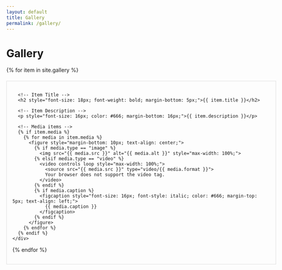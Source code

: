 ```yaml
---
layout: default
title: Gallery
permalink: /gallery/
---
```


<h1>Gallery</h1>

<div style="display: grid; grid-template-columns: repeat(auto-fill, 710px); gap: 20px;">
  {% for item in site.gallery %}
    <div 
      style="border: 1px solid #ddd; padding: 15px; text-align: left;
             grid-row: 
             {% if item.span_three_lines %}span 3;
             {% elsif item.span_two_lines %}span 2;
             {% else %}auto;{% endif %};">
      
      <!-- Item Title -->
      <h2 style="font-size: 18px; font-weight: bold; margin-bottom: 5px;">{{ item.title }}</h2>
      
      <!-- Item Description -->
      <p style="font-size: 16px; color: #666; margin-bottom: 16px;">{{ item.description }}</p>

      <!-- Media items -->
      {% if item.media %}
        {% for media in item.media %}
          <figure style="margin-bottom: 10px; text-align: center;">
            {% if media.type == "image" %}
              <img src="{{ media.src }}" alt="{{ media.alt }}" style="max-width: 100%;">
            {% elsif media.type == "video" %}
              <video controls loop style="max-width: 100%;">
                <source src="{{ media.src }}" type="video/{{ media.format }}">
                Your browser does not support the video tag.
              </video>
            {% endif %}
            {% if media.caption %}
              <figcaption style="font-size: 16px; font-style: italic; color: #666; margin-top: 5px; text-align: left;">
                {{ media.caption }}
              </figcaption>
            {% endif %}
          </figure>
        {% endfor %}
      {% endif %}
    </div>
  {% endfor %}
</div>


